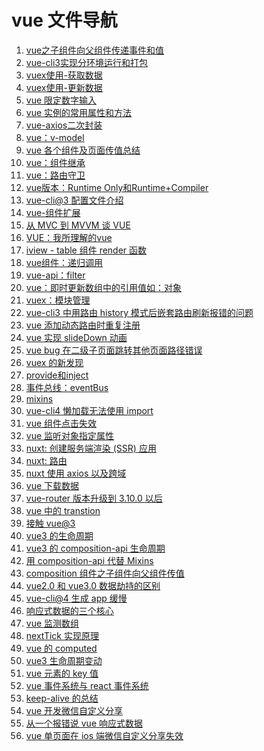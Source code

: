 <!--
 * @Descripttion: vue 文件导航
 * @Author: tom-z(spirit108@foxmail.com)
 * @Date: 2020-07-16 22:37:56
 * @LastEditors: tom-z(spirit108@foxmail.com)
 * @LastEditTime: 2021-04-26 21:25:45
--> 

# vue 文件导航
1. [vue之子组件向父组件传递事件和值](./1806/180601.md)
2. [vue-cli3实现分环境运行和打包](./1903/190301.md)
3. [vuex使用-获取数据](./1903/190302.md)
4. [vuex使用-更新数据](./1903/190303.md)
5. [vue 限定数字输入](./1903/190304.md)
6. [vue 实例的常用属性和方法](./1903/190305.md)
7. [vue-axios二次封装](./1903/190306.md)
8. [vue：v-model](./1903/190307.md)
9. [vue 各个组件及页面传值总结](./1903/190308.md)
10. [vue：组件继承](./1903/190309.md)
11. [vue：路由守卫](./1904/190401.md)
12. [vue版本：Runtime Only和Runtime+Compiler](./1904/190402.md)
13. [vue-cli@3 配置文件介绍](./1904/190403.md)
14. [vue-组件扩展](./1904/190404.md)
15. [从 MVC 到 MVVM 谈 VUE](./1904/190405.md)
16. [VUE：我所理解的vue](./1904/190406.md)
17. [iview - table 组件 render 函数](./1905/190501.md)
18. [vue组件：递归调用](./1906/190601.md)
19. [vue-api：filter](./1906/190602.md)
20. [vue：即时更新数组中的引用值如：对象](./1906/190603.md)
21. [vuex：模块管理](./1906/190604.md)
22. [vue-cli3 中用路由 history 模式后嵌套路由刷新报错的问题](./1906/190901.md)
23. [vue 添加动态路由时重复注册](./1906/190902.md)
24. [vue 实现 slideDown 动画](./1906/190903.md)
25. [vue bug 在二级子页面跳转其他页面路径错误](./1911/191101.md)
26. [vuex 的新发现](./1912/191201.md)
27. [provide和inject](./1912/191202.md)
28. [事件总线：eventBus](./1912/191203.md)
29. [mixins](./1912/191204.md)
30. [vue-cli4 懒加载无法使用 import ](./2002/200201.md)
31. [vue 组件点击失效](./2003/200301.md)
32. [vue 监听对象指定属性](./2003/200302.md)
33. [nuxt: 创建服务端渲染 (SSR) 应用](./2004/200401.md)
34. [nuxt: 路由](./2004/200402.md)
35. [nuxt 使用 axios 以及跨域](./2004/200403.md)
36. [vue 下载数据](./2007/200701.md)
37. [vue-router 版本升级到 3.10.0 以后](./2007/200701.md)
38. [vue 中的 transtion](./2008/200801.md)
39. [接触 vue@3](./2008/200802.md)
40. [vue3 的生命周期](./2009/200901.md)
41. [vue3 的 composition-api 生命周期](./2009/200901.md)
42. [用 composition-api 代替 Mixins](./2009/200902.md)
43. [composition 组件之子组件向父组件传值](./2009/200903.md)
44. [vue2.0 和 vue3.0 数据劫持的区别](./2012/201201.md)
45. [vue-cli@4 生成 app 缓慢](./2101/210101.md)
46. [响应式数据的三个核心](./2103/210301.md)
47. [vue 监测数组](./2103/210302.md)
48. [nextTick 实现原理](./2103/210303.md)
49. [vue 的 computed](./2103/210304.md)
50. [vue3 生命周期变动](./2103/210305.md)
51. [vue 元素的 key 值](./2103/210306.md)
52. [vue 事件系统与 react 事件系统](./2103/210307.md)
53. [keep-alive 的总结](./2104/210401.md)
54. [vue 开发微信自定义分享](./2104/210402.md)
55. [从一个报错说 vue 响应式数据](./2104/210403.md)
56. [vue 单页面在 ios 端微信自定义分享失效](./2104/210404.md)